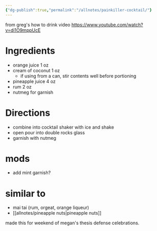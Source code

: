 ```yaml
---
{"dg-publish":true,"permalink":"/allnotes/painkiller-cocktail/"}
---
```



from greg's how to drink video https://www.youtube.com/watch?v=di1O9mppUcE

# Ingredients
- orange juice 1 oz
- cream of coconut 1 oz
	- if using from a can, stir contents well before portioning
- pineapple juice 4 oz
- rum 2 oz
- nutmeg for garnish

# Directions
- combine into cocktail shaker with ice and shake
- open pour into double rocks glass
- garnish with nutmeg

# mods
 - add mint garnish?


# similar to
 - mai tai (rum, orgeat, orange liqueur)
 - [[allnotes/pineapple nuts\|pineapple nuts]]



made this for weekend of megan's thesis defense celebrations.
